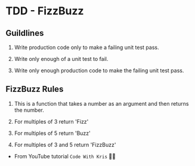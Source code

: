 # TDD - FizzBuzz

## Guildlines

1. Write production code only to make a failing unit test pass.

2. Write only enough of a unit test to fail.

3. Write only enough production code to make the failing unit test pass.

## FizzBuzz Rules

1. This is a function that takes a number as an argument and then returns the number.

2. For multiples of 3 return 'Fizz'

3. For multiples of 5 return 'Buzz'

4. For multiples of 3 and 5 return 'FizzBuzz'

- From YouTube tutorial `Code With Kris` 💪🏼
